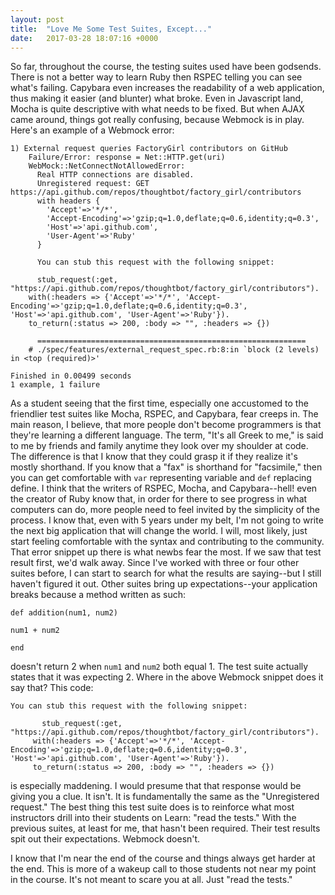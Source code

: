 ```yaml
---
layout: post
title:  "Love Me Some Test Suites, Except..."
date:   2017-03-28 18:07:16 +0000
---
```



So far, throughout the course, the testing suites used have been godsends. There is not a better way to learn Ruby then RSPEC telling you can see what's failing. Capybara even increases the readability of a web application, thus making it easier (and blunter) what broke. Even in Javascript land, Mocha is quite descriptive with what needs to be fixed.
But when AJAX came around, things got really confusing, because Webmock is in play. Here's an example of a Webmock error:


 ```
 1) External request queries FactoryGirl contributors on GitHub
     Failure/Error: response = Net::HTTP.get(uri)
     WebMock::NetConnectNotAllowedError:
       Real HTTP connections are disabled.
       Unregistered request: GET https://api.github.com/repos/thoughtbot/factory_girl/contributors
       with headers {
         'Accept'=>'*/*',
         'Accept-Encoding'=>'gzip;q=1.0,deflate;q=0.6,identity;q=0.3',
         'Host'=>'api.github.com',
         'User-Agent'=>'Ruby'
       }

       You can stub this request with the following snippet:

       stub_request(:get,     "https://api.github.com/repos/thoughtbot/factory_girl/contributors").
     with(:headers => {'Accept'=>'*/*', 'Accept-Encoding'=>'gzip;q=1.0,deflate;q=0.6,identity;q=0.3', 'Host'=>'api.github.com', 'User-Agent'=>'Ruby'}).
     to_return(:status => 200, :body => "", :headers => {})

       ============================================================
     # ./spec/features/external_request_spec.rb:8:in `block (2 levels) in <top (required)>'

Finished in 0.00499 seconds
1 example, 1 failure
```

As a student seeing that the first time, especially one accustomed to the friendlier test suites like Mocha, RSPEC, and Capybara, fear creeps in.
The main reason, I believe, that more people don't become programmers is that they're learning a different language. The term, "It's all Greek to me," is said to me by friends and family anytime they look over my shoulder at code. The difference is that I know that they could grasp it if they realize it's mostly shorthand. If you know that a "fax" is shorthand for "facsimile," then you can get comfortable with ```var``` representing variable and ```def``` replacing define. I think that the writers of RSPEC, Mocha, and Capybara--hell! even the creator of Ruby know that, in order for there to see progress in what computers can do, more people need to feel invited by the simplicity of the process. I know that, even with 5 years under my belt, I'm not going to write the next big application that will change the world. I will, most likely, just start feeling comfortable with the syntax and contributing to the community. That error snippet up there is what newbs fear the most. If we saw that test result first, we'd walk away. Since I've worked with three or four other suites before, I can start to search for what the results are saying--but I still haven't figured it out.
Other suites bring up expectations--your application breaks because a method written as such:

```
def addition(num1, num2)

num1 + num2

end
```

doesn't return 2 when ```num1``` and ```num2``` both equal 1. The test suite actually states that it was expecting 2. Where in the above Webmock snippet does it say that? This code:

```
You can stub this request with the following snippet:

       stub_request(:get,     "https://api.github.com/repos/thoughtbot/factory_girl/contributors").
     with(:headers => {'Accept'=>'*/*', 'Accept-Encoding'=>'gzip;q=1.0,deflate;q=0.6,identity;q=0.3', 'Host'=>'api.github.com', 'User-Agent'=>'Ruby'}).
     to_return(:status => 200, :body => "", :headers => {})
```

is especially maddening. I would presume that that response would be giving you a clue. It isn't. It is fundamentally the same as the "Unregistered request." The best thing this test suite does is to reinforce what most instructors drill into their students on Learn: "read the tests." With the previous suites, at least for me, that hasn't been required. Their test results spit out their expectations. Webmock doesn't. 

I know that I'm near the end of the course and things always get harder at the end. This is more of a wakeup call to those students not near my point in the course. It's not meant to scare you at all. Just "read the tests."
